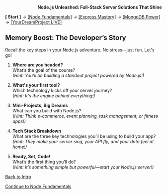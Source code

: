**<p align="right">Node.js Unleashed: Full-Stack Server Solutions That Shine</p>**

**[ Start ]** → [[Node Fundamentals]](chapter-01/1-1.md) → [[Express Mastery]](chapter-02/2-1.md) → [[MongoDB Power]](#mongodb) → [[YourDreamProject LIVE]](#project)

## Memory Boost: The Developer’s Story

Recall the key steps in your Node.js adventure. No stress—just fun. Let's go!

1. **Where are you headed?**<br />
   What’s the goal of the course?<br />
   *(Hint: You’ll be building a standout project powered by Node.js!)*

2. **What's your first tool?**<br />
   Which technology kicks off your server journey?<br />
   *(Hint: It's the engine behind everything!)*

3. **Mini-Projects, Big Dreams**<br />
   What can you build with Node.js?<br />
   *(Hint: Think e-commerce, event planning, task management, or fitness apps!)*

4. **Tech Stack Breakdown**<br />
   What are the three key technologies you’ll be using to build your app?<br />
   *(Hint: They make your server sing, your API fly, and your data feel at home!)*

5. **Ready, Set, Code!**<br />
   What’s the first thing you’ll do?<br />
   *(Hint: It’s something simple but powerful—start your Node.js server!)*

[Back to Intro](Introduction.md)

[Continue to Node Fundamentals](chapter-01/1-1.md)
